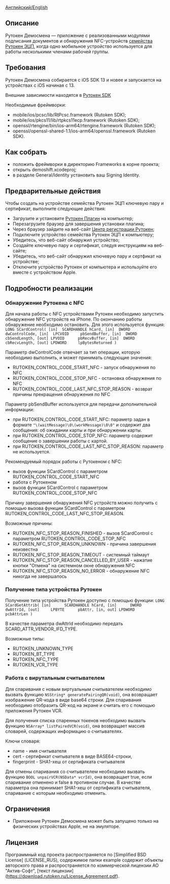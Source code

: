 [Английский/English](README.mdown) 

## Описание

Рутокен Демосмена — приложение с реализованными модулями подписания документов и обнаружения 
NFC-устройств [семейства Рутокен ЭЦП](https://www.rutoken.ru/products/all/rutoken-ecp/),
когда одно мобильное устройство используется для работы несколькими членами рабочей группы.

## Требования

Рутокен Демосмена собирается с iOS SDK 13 и новее и запускается на устройствах c iOS начиная с 13. 

Внешние зависимости находятся в [Рутокен SDK](http://www.rutoken.ru/developers/sdk/)

Необходимые фреймворки:
* mobile/ios/pcsc/lib/RtPcsc.framework (Rutoken SDK);
* mobile/ios/pkcs11/lib/rtpkcs11ecp.framework (Rutoken SDK);
* openssl/rtengine/bin/ios-arm64/rtengine.framework (Rutoken SDK);
* openssl/openssl-shared-1.1/ios-arm64/openssl.framework (Rutoken SDK).

## Как собрать

* положить фреймворки в директорию Frameworks в корне проекта;
* открыть demoshift.xcodeproj;
* в разделе General/Identity установить ваш Signing Identity.

## Предварительные действия

Чтобы создать на устройстве семейства Рутокен ЭЦП ключевую пару и сертификат, выполните следующие действия:

* Загрузите и установите [Рутокен Плагин](https://www.rutoken.ru/products/all/rutoken-plugin/) на компьютер;
* Перезагрузите браузер для завершения установки плагина;
* Через браузер зайдите на веб-сайт [Центр регистрации Рутокен](https://ra.rutoken.ru);
* Подключите устройство семейства Рутокен ЭЦП к компьютеру;
* Убедитесь, что веб-сайт обнаружил устройство;
* Создайте ключевую пару и сертификат, следуя инструкциям на веб-сайте;
* Убедитесь, что веб-сайт обнаружил ключевую пару и сертфикат на устройстве;
* Отключите устройство Рутокен от компьютера и используйте его вместе с устройством Apple.

## Подробности реализации

### Обнаружение Рутокена с NFC

Для начала работы с NFC устройствами Рутокен необходимо запустить обнаружение NFC устройств на iPhone.
По окончанию работы обнаружение необходимо остановить. Для этого используется функция:
`LONG SCardControl(
  [in]  SCARDHANDLE hCard,
  [in]  DWORD       dwControlCode,
  [in]  LPCVOID     pbSendBuffer,
  [in]  DWORD       cbSendLength,
  [out] LPVOID      pbRecvBuffer,
  [in]  DWORD       cbRecvLength,
  [out] LPDWORD     lpBytesReturned
)`

Параметр dwControlCode отвечает за тип операции, которую необходимо выполнить, и может принимать следующие значения:
- RUTOKEN_CONTROL_CODE_START_NFC - запуск обнаружения по NFC
- RUTOKEN_CONTROL_CODE_STOP_NFC - остановка обнаружения по NFC
- RUTOKEN_CONTROL_CODE_LAST_NFC_STOP_REASON - возврат причины прекращения обнаружения по NFC


Параметр pbSendBuffer используется для передачи дополнительной информации:
- при RUTOKEN_CONTROL_CODE_START_NFC: параметр задан в формате `"\(waitMessage)\0\(workMessage)\0\0"`
и содержит два сообщения: об ожидании карты и при обнаружении карты.
- при RUTOKEN_CONTROL_CODE_STOP_NFC: параметр содержит сообщение о завершении работы с картой.
- при RUTOKEN_CONTROL_CODE_LAST_NFC_STOP_REASON: параметр не используется.


Рекомендуемый порядок работы с Рутокеном с NFC:
- вызов функции SCardControl с параметром RUTOKEN_CONTROL_CODE_START_NFC
- работа с Рутокеном
- вызов функции SCardControl с параметром RUTOKEN_CONTROL_CODE_STOP_NFC

Причину завершения обнаружения NFC устройств можно получить с помощью вызова функции SCardControl с параметром RUTOKEN_CONTROL_CODE_LAST_NFC_STOP_REASON.

Возможные причины:
- RUTOKEN_NFC_STOP_REASON_FINISHED - вызов SCardControl с параметром RUTOKEN_CONTROL_CODE_STOP_NFC
- RUTOKEN_NFC_STOP_REASON_UNKNOWN - причина завершения неизвестна
- RUTOKEN_NFC_STOP_REASON_TIMEOUT - системный таймаут
- RUTOKEN_NFC_STOP_REASON_CANCELLED_BY_USER - нажатие кнопки "Отмена" на системном окне обнаружения NFC
- RUTOKEN_NFC_STOP_REASON_NO_ERROR - обнаружение NFC никогда не завершалось


### Получение типа устройства Рутокен
Получение типа устройства Рутокен доступно с помощью функции:
`LONG SCardGetAttrib(
  [in]      SCARDHANDLE hCard,
  [in]      DWORD       dwAttrId,
  [out]     LPBYTE      pbAttr,
  [in, out] LPDWORD     pcbAttrLen
)`

В качестве параметра dwAttrId необходимо передать SCARD_ATTR_VENDOR_IFD_TYPE.

Возможные типы:
- RUTOKEN_UNKNOWN_TYPE
- RUTOKEN_BT_TYPE
- RUTOKEN_NFC_TYPE
- RUTOKEN_VCR_TYPE

### Работа с вирутальным считывателем
Для спаривания с новым виртуальным считывателем необходимо вызвать функцию `NSString* generatePairingQR(void)`,
она возвращает изображение QR-кода в виде base64 строки. Для спаривания необходимо отобразить QR-код на экране и считать его с помощью приложения Рутокен VCR.

Для получения списка спаренных токенов необходимо вызвать функцию `NSArray* listPairedVCR(void)`,
она возвращает массив словарей, содержащих информацию о считывателях.

Ключи словаря:
- name - имя считывателя
- cert - сертификат считывателя в виде BASE64-строки,
- fingerprint - SHA1-хеш от сертификата считывателя

Для отмены спаривания со считывателем необходимо вызвать функцию `BOOL unpairVCR(NSData* vcrId)`,
она возвращает true, если спаривание отменено и false в противном случае. В качестве параметра она принимает SHA1-хеш от сертификата считывателя, спаривание с которым необходимо отменить. 

## Ограничения

* Приложение Рутокен Демосмена может быть запущено только на физических устройствах Apple, не на эмуляторе.

## Лицензия

Программный код проекта распространяется по [Simplified BSD License] (LICENSE_RUS),
содержимое папки example содержит объекты авторского права и распространяется по коммерческой лицензии АО "Актив-Софт", [текст лицензии] (https://download.rutoken.ru/License_Agreement.pdf).
